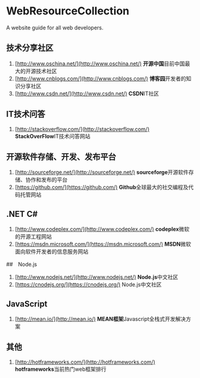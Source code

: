 # WebResourceCollection
A website guide for all web developers.

## 技术分享社区
1. [http://www.oschina.net/](http://www.oschina.net/) **开源中国**目前中国最大的开源技术社区
2. [http://www.cnblogs.com/](http://www.cnblogs.com/) **博客园**开发者的知识分享社区
3. [http://www.csdn.net/](http://www.csdn.net/) **CSDN**IT社区

## IT技术问答
1. [http://stackoverflow.com/](http://stackoverflow.com/) **StackOverFlow**IT技术问答网站

## 开源软件存储、开发、发布平台
1. [http://sourceforge.net/](http://sourceforge.net/) **sourceforge**开源软件存储、协作和发布的平台
2. [https://github.com/](https://github.com/) **Github**全球最大的社交编程及代码托管网站

## .NET C#
1. [http://www.codeplex.com/](http://www.codeplex.com/) **codeplex**微软的开源工程网站
2. [https://msdn.microsoft.com/](https://msdn.microsoft.com/) **MSDN**微软面向软件开发者的信息服务网站

##　Node.js
1. [http://www.nodejs.net/](http://www.nodejs.net/) **Node.js**中文社区
2. [https://cnodejs.org/](https://cnodejs.org/) Node.js中文社区

## JavaScript 
1. [http://mean.io/](http://mean.io/) **MEAN框架**Javascript全栈式开发解决方案

## 其他
1. [http://hotframeworks.com/](http://hotframeworks.com/) **hotframeworks**当前热门web框架排行
